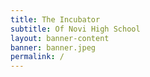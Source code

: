 ```yaml
---
title: The Incubator
subtitle: Of Novi High School
layout: banner-content 
banner: banner.jpeg
permalink: /
---
```

